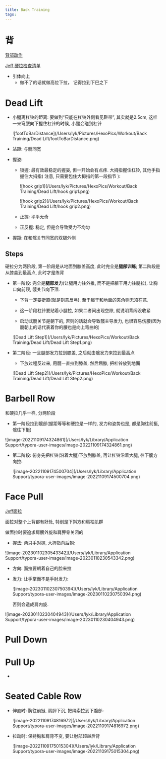 ```yaml
---
title: Back Training
tags:
---
```


# 背

[背部动作](https://www.bilibili.com/video/BV1w3411b7MG/?spm_id_from=333.337.search-card.all.click&vd_source=f293ba57058847ba700ac500c350b997)

[Jeff 硬拉检查清单]( https://www.bilibili.com/video/BV1aa4y1475y/?share_source=copy_web&vd_source=9bb7bae2f9b5b41ed3bf1d8b955097d4)



* 引体向上
  * 做不了的话就做高位下拉， 记得拉到下巴之下


# Dead Lift

* 小腿离杠铃的距离: 要做到“只能在杠铃外侧看见鞋带”, 其实就是2.5cm, 这样一来弯腰向下握住杠铃的时候, 小腿会碰到杠铃

  ![footToBarDistance](/Users/lyk/Pictures/HexoPics/Workout/Back Training/Dead Lift/footToBarDistance.png)

* 站距: 与髋同宽

* 握姿:

  * 锁握: 最有效最稳定的握姿, 但一开始会有点疼. 大拇指握住杠铃, 其他手指握住大拇指( 注意, 只需要包住大拇指的第一段指节 ):

    ![hook grip1](/Users/lyk/Pictures/HexoPics/Workout/Back Training/Dead Lift/hook grip1.png)

    ![hook grip2](/Users/lyk/Pictures/HexoPics/Workout/Back Training/Dead Lift/hook grip2.png)

  * 正握: 平平无奇

  * 正反握: 稳定, 但是会导致受力不均匀

* 握距: 在和髋关节同宽的双腿外侧

## Steps

硬拉分为两阶段, 第一阶段是从地面到膝盖高度, 此时完全是**腿部训练**; 第二阶段是从膝盖到最高点, 此时才是练背

* 第一阶段: 完全是**腿部发力**(让腿用力往外推, 而不是把躯干用力往腿拉), 让胸口向前顶, 髋关节向**下**顶. 

  * 下背一定要挺直(就是刻意反弓). 至于躯干和地面的夹角则无须在意.

  * 这一阶段杠铃要贴着小腿拉, 如果二者间出现空隙, 就说明背阔没收紧

  * 启动式髋关节是朝下的, 否则的话就会导致髋主导发力, 也很容易伤腰(因为髋朝上的话代表着你的腰也是向上弯曲的)

  ![Dead Lift Step1](/Users/lyk/Pictures/HexoPics/Workout/Back Training/Dead Lift/Dead Lift Step1.png)

* 第二阶段: 一旦腿部发力拉到膝盖, 之后就由髋发力来拉到最高点

  * 下放过程反过来, 用髋一直拉到膝盖, 然后屈膝, 把杠铃放到地面

  ![Dead Lift Step2](/Users/lyk/Pictures/HexoPics/Workout/Back Training/Dead Lift/Dead Lift Step2.png)

# Barbell Row

和硬拉几乎一样, 分两阶段

* 第一阶段拉到髋部(握距等等和硬拉是一样的, 发力和姿势也是, 都是胸往前挺, 髋往下挺)

![image-20221109174324861](/Users/lyk/Library/Application Support/typora-user-images/image-20221109174324861.png)



* 第二阶段: 俯身先把杠铃(沿着大腿)下放到膝盖, 再让杠铃沿着大腿, 往下腹方向拉:

  ![image-20221109174500704](/Users/lyk/Library/Application Support/typora-user-images/image-20221109174500704.png)



# Face Pull

[Jeff面拉](https://www.bilibili.com/video/BV1r4411L7yD/?spm_id_from=333.337.search-card.all.click&vd_source=f293ba57058847ba700ac500c350b997)

面拉对整个上背都有好处, 特别是下斜方和肩袖肌群

做面拉时要追求肩膀外旋和肩胛骨关闭的

* 握法: 两只手对握, 大拇指向后朝:

![image-20230110230543342](/Users/lyk/Library/Application Support/typora-user-images/image-20230110230543342.png)



* 方向: 面拉要朝着自己的脸来拉

* 发力: 让手掌而不是手肘发力:

  ![image-20230110230750394](/Users/lyk/Library/Application Support/typora-user-images/image-20230110230750394.png)

  否则会造成肩内旋.

  

  

![image-20230110230404943](/Users/lyk/Library/Application Support/typora-user-images/image-20230110230404943.png)



# Pull Down

# Pull Up

* 

# Seated Cable Row

* 伸直时: 胸往前挺, 肩胛下沉, 把绳索拉到下腹部:

  ![image-20221109174816972](/Users/lyk/Library/Application Support/typora-user-images/image-20221109174816972.png)

* 拉动时: 保持胸和肩背不变, 要让肘部超越后背

  ![image-20221109175015304](/Users/lyk/Library/Application Support/typora-user-images/image-20221109175015304.png)
